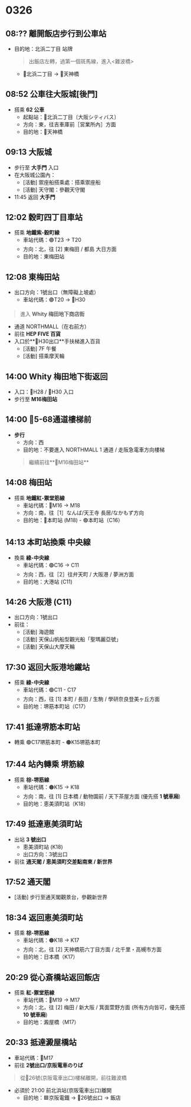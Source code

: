 # 0326
## 08:?? 離開飯店步行到公車站
- 目的地：北浜二丁目 站牌
  > 出飯店左轉，過第一個斑馬線，進入<難波橋>
  - 🚏北浜二丁目 -> 🚏天神橋

## 08:52 公車往大阪城[後門]
- 搭乘 **62 公車**
  - 起點站：🚏北浜二丁目〔大阪シティバス〕
  - 方向：東，往吉車庫前［営業所內］方面
  - 目的地：🚏天神橋

## 09:13 大阪城
- 步行至 **大手門** 入口
- 在大阪城公園內：
  - [活動] 禦座船搭乘處：搭乘禦座船
  - [活動] 天守閣：參觀天守閣
- 11:45 返回 **大手門**

## 12:02 穀町四丁目車站
- 搭乘 **地鐵紫-穀町線**
  - 車站代碼：🟣T23 -> T20
  - 方向：北，往 [2] 東梅田 / 都島 大日方面
  - 目的地：東梅田站

## 12:08 東梅田站
- 出口方向：1號出口（無障礙上坡處）
    - 車站代碼：🟣T20 -> 🔸H30
> 進入 **Whity 梅田地下商店街**
- 通道 NORTHMALL（在右前方）
- 前往 **HEP FIVE 百貨**
- 入口於**🔸H30出口**手扶梯進入百貨
  - [活動] 7F 午餐
  - [活動] 搭乘摩天輪

## 14:00 Whity 梅田地下街返回
- 入口：🔸H28 / 🔸H30 入口
- 步行至 **M16梅田站**

## 14:00 🔸5-68通道樓梯前
- **步行**
  - 方向：西
  - 目的地：不要進入 NORTHMALL 1 通道 / 走阪急電車方向樓梯
  > 繼續前往**🔴M16梅田站**

## 14:08 梅田站
- 搭乘 **地鐵紅-禦堂筋線**
  - 車站代碼：🔴M16 -> M18
  - 方向：南，往［1］なんば/天王寺 長居/なかもず方向
  - 目的地：🔴本町站 (M18) - 🟢本町站（C16）

## 14:13 本町站換乘 中央線
- 換乘 **綠-中央線**
  - 車站代碼：🟢C16 -> C11
  - 方向：西，往［2］往弁天町 / 大阪港 / 夢洲方面
  - 目的地：大港站 (C11)

## 14:26 大阪港 (C11)
- 出口方向：1號出口
- 前往：
  - [活動] 海遊館
  - [活動] 天保山帆船型觀光船「聖瑪麗亞號」
  - [活動] 天保山大摩天輪

## 17:30 返回大阪港地鐵站
- 搭乘 **綠-中央線**
  - 車站代碼：🟢C11 - C17
  - 方向：西，往 [1] 本町 / 長田 / 生駒 / 學研奈良登美ヶ丘方面
  - 目的地：堺筋本町站（C17）

## 17:41 抵達堺筋本町站
  - 轉乘 🟢C17堺筋本町 - 🟤K15堺筋本町

## 17:44 站內轉乘 堺筋線
- 搭乘 **棕-堺筋線**
  - 車站代碼：🟤K15 -> K18
  - 方向：南，往 [1] 日本橋 / 動物園前 / 天下茶屋方面 (優先搭 **1 號車廂**)
  - 目的地：恵美須町站（K18）

## 17:49 抵達恵美須町站
- 出站 **3 號出口**
  - 恵美須町站 (K18)
  - 出口方向：3號出口
- 前往 **通天閣 / 恵美須町交差點南東 / 新世界**

## 17:52 通天閣
- [活動] 步行至通天閣觀景台，參觀新世界

## 18:34 返回恵美須町站  
- 搭乘 **棕-堺筋線**  
  - 車站代碼：🟤K18 -> K17
  - 方向：北，往 [2] 天神橋筋六丁目方面 / 北千里・高槻市方面
  - 目的地：日本橋（K17）

## 20:29 從心斎橋站返回飯店
- 搭乘 **紅-禦堂筋線**  
  - 車站代碼：🔴M19 -> M17
  - 方向：北，往 [2] 梅田 / 新大阪 / 箕面萱野方面 (所有方向皆可，優先搭 **10 號車廂**)  
  - 目的地：澱屋橋（M17）

## 20:33 抵達澱屋橋站  
- 車站代碼：🔴M17  
- 前往 **2號出口/京阪電車のりば**
> 從🔸26號(京阪電車出口)樓梯離開，前往難波橋


- 必須於 21:00 前北浜站(京阪電車出口)離開
  - 目的地：🟦京阪電鐵 -> 🔸26號出口 -> 飯店